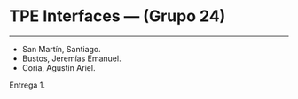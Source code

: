 # TPE Interfaces — (Grupo 24)
---
* San Martín, Santiago.
* Bustos, Jeremías Emanuel.
* Coria, Agustín Ariel.

Entrega 1.
